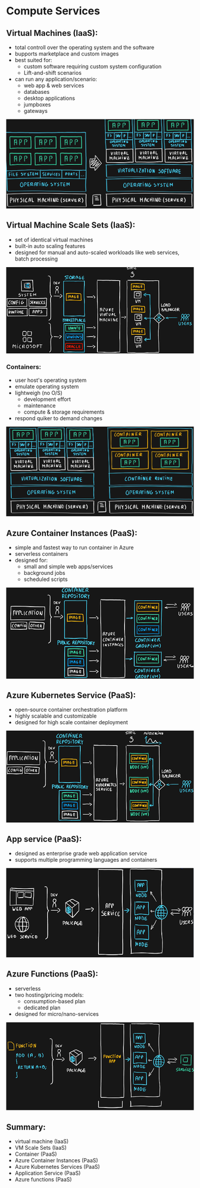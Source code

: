 # Compute Services

## Virtual Machines (IaaS):
- total controll over the operating system and the software
- bupports marketplace and custom images
- best suited for: 
    - custom software requiring custom system configuration
    - Lift-and-shift scenarios
- can run any application/scenario:
    - web app & web services
    - databases
    - desktop applications
    - jumpboxes
    - gateways

<img src="..\Images\virtualMachine.png" alt="virtualMachine.png" />


## Virtual Machine Scale Sets (IaaS):
- set of identical virtual machines
- built-in auto scaling features
- designed for manual and auto-scaled workloads like web services, batch processing

<img src="..\Images\VMScaleSet.png" alt="VMScaleSet.png" />

### Containers:
- user host's operating system
- emulate operating system
- lightweigh (no O/S)
    - development effort
    - maintenance
    - compute & storage requirements
- respond quiker to demand changes

<img src="..\Images\Containers.png" alt="Containers.png" />

## Azure Container Instances (PaaS):
- simple and fastest way to run container in Azure
- serverless containers
- designed for:
    - small and simple web apps/services
    - background jobs
    - scheduled scripts

<img src="..\Images\azureContainerInstances.png" alt="azureContainerInstances.png" />

## Azure Kubernetes Service (PaaS):
- open-source container orchestration platform
- highly scalable and customizable
- designed for high scale container deployment

<img src="..\Images\azureKubernetesServices.png" alt="azureKubernetesServices.png" />

## App service (PaaS):
- designed as enterprise grade web application service
- supports multiple programming languages and containers

<img src="..\Images\appService.png" alt="appService.png" />

## Azure Functions (PaaS):
- serverless
- two hosting/pricing models:
    - consumption-based plan
    - dedicated plan
- designed for micro/nano-services

<img src="..\Images\functionApps.png" alt="functionApps.png" />

## Summary:
- virtual machine (IaaS)
- VM Scale Sets (IaaS)
- Container (PaaS)
- Azure Container Instances (PaaS)
- Azure Kubernetes Services (PaaS)
- Application Service (PaaS)
- Azure functions (PaaS)